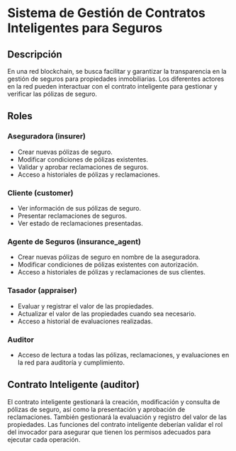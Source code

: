 # Sistema de Gestión de Contratos Inteligentes para Seguros

## Descripción
En una red blockchain, se busca facilitar y garantizar la transparencia en la gestión de seguros para propiedades inmobiliarias. Los diferentes actores en la red pueden interactuar con el contrato inteligente para gestionar y verificar las pólizas de seguro.

## Roles

### Aseguradora (insurer)
- Crear nuevas pólizas de seguro.
- Modificar condiciones de pólizas existentes.
- Validar y aprobar reclamaciones de seguros.
- Acceso a historiales de pólizas y reclamaciones.

### Cliente (customer)
- Ver información de sus pólizas de seguro.
- Presentar reclamaciones de seguros.
- Ver estado de reclamaciones presentadas.

### Agente de Seguros (insurance_agent)
- Crear nuevas pólizas de seguro en nombre de la aseguradora.
- Modificar condiciones de pólizas existentes con autorización.
- Acceso a historiales de pólizas y reclamaciones de sus clientes.

### Tasador (appraiser)
- Evaluar y registrar el valor de las propiedades.
- Actualizar el valor de las propiedades cuando sea necesario.
- Acceso a historial de evaluaciones realizadas.

### Auditor
- Acceso de lectura a todas las pólizas, reclamaciones, y evaluaciones en la red para auditoría y cumplimiento.

## Contrato Inteligente (auditor)

El contrato inteligente gestionará la creación, modificación y consulta de pólizas de seguro, así como la presentación y aprobación de reclamaciones. También gestionará la evaluación y registro del valor de las propiedades. Las funciones del contrato inteligente deberían validar el rol del invocador para asegurar que tienen los permisos adecuados para ejecutar cada operación.




